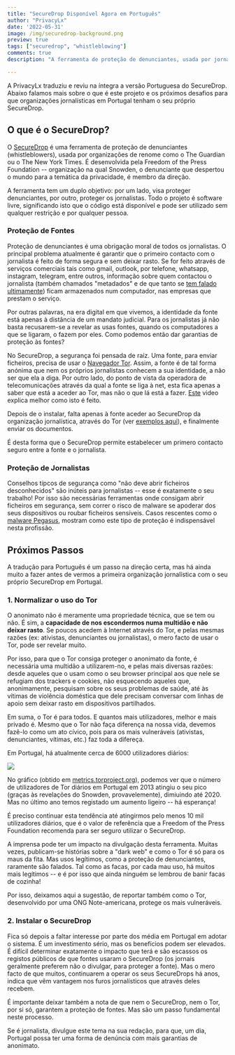 ```yaml
---
title: "SecureDrop Disponível Agora em Português"
author: "PrivacyLx"
date: '2022-05-31'
image: /img/securedrop-background.png
preview: true
tags: ["securedrop", "whistleblowing"]
comments: true
description: "A ferramenta de proteção de denunciantes, usada por jornais de renome como o The Guardian ou o The New York Times, está agora disponível em Português, graças à PrivacyLx! Leia o post completo para saber quais os próximos passos para o SecureDrop chegar a Portugal."

---
```


A PrivacyLx traduziu e reviu na íntegra a versão Portuguesa do SecureDrop. Abaixo falamos mais sobre o que é este projeto e os próximos desafios para que organizações jornalísticas em Portugal tenham o seu próprio SecureDrop.

## O que é o SecureDrop?

O [SecureDrop](https://securedrop.org/) é uma ferramenta de proteção de denunciantes (whistleblowers), usada por organizações de renome como o The Guardian ou o The New York Times. É desenvolvida pela Freedom of the Press Foundation -- organização na qual Snowden, o denunciante que despertou o mundo para a temática da privacidade, é membro da direção.

A ferramenta tem um duplo objetivo: por um lado, visa proteger denunciantes, por outro, proteger os jornalistas. Todo o projeto é software livre, significando isto que o código está disponível e pode ser utilizado sem qualquer restrição e por qualquer pessoa.

### Proteção de Fontes

Proteção de denunciantes é uma obrigação moral de todos os jornalistas. O principal problema atualmente é garantir que o primeiro contacto com o jornalista é feito de forma segura e sem deixar rasto. Se for feito através de serviços comerciais tais como gmail, outlook, por telefone, whatsapp, instagram, telegram, entre outros, informação sobre quem contactou o jornalista (também chamados "metadados" e de que tanto se [tem falado ultimamente](https://direitosdigitais.pt/comunicacao/noticias/135-queixa-da-d3-leva-a-declaracao-de-inconstitucionalidade-da-lei-dos-metadados)) ficam armazenados num computador, nas empresas que prestam o serviço.

Por outras palavras, na era digital em que vivemos, a identidade da fonte está apenas à distância de um mandato judicial. Para os jornalistas já não basta recusarem-se a revelar as usas fontes, quando os computadores a que se ligaram, o fazem por eles. Como podemos então dar garantias de proteção às fontes?

No SecureDrop, a segurança foi pensada de raíz. Uma fonte, para enviar ficheiros, precisa de usar o [Navegador Tor](https://torproject.org). Assim, a fonte é de tal forma anónima que nem os próprios jornalistas conhecem a sua identidade, a não ser que ela a diga. Por outro lado, do ponto de vista da operadora de telecomunicações através da qual a fonte se liga à net, esta fica apenas a saber que está a aceder ao Tor, mas não o que lá está a fazer. [Este](https://www.youtube.com/watch?v=JWII85UlzKw) video explica melhor como isto é feito.

Depois de o instalar, falta apenas à fonte aceder ao SecureDrop da organização jornalística, através do Tor (ver [exemplos aqui](https://securedrop.org/directory/)), e finalmente enviar os documentos.

É desta forma que o SecureDrop permite estabelecer um primero contacto seguro entre a fonte e o jornalista.

### Proteção de Jornalistas
Conselhos típcos de segurança como "não deve abrir ficheiros desconhecidos" são inúteis para jornalistas -- esse é exatamente o seu trabalho! Por isso são necessárias ferramentas onde consigam abrir ficheiros em segurança, sem correr o risco de malware se apoderar dos seus dispositivos ou roubar ficheiros sensíveis. Casos rescentes como o [malware Pegasus](https://en.wikipedia.org/wiki/Pegasus_Project_(investigation)), mostram como este tipo de proteção é indispensável nesta profissão.

## Próximos Passos
A tradução para Português é um passo na direção certa, mas há ainda muito a fazer antes de vermos a primeira organização jornalística com o seu próprio SecureDrop em Portugal.

### 1. Normalizar o uso do Tor
O anonimato não é meramente uma propriedade técnica, que se tem ou não. É sim, a **capacidade de nos escondermos numa multidão e não deixar rasto**. Se poucos acedem à Internet através do Tor, e pelas mesmas razões (ex: ativistas, denunciantes ou jornalistas), o mero facto de usar o Tor, pode ser revelar muito. 

Por isso, para que o Tor consiga proteger o anonimato da fonte, é necessária uma multidão a utilizarem-no, e pelas mais diversas razões: desde aqueles que o usam como o seu browser principal aos que nele se refugiam dos trackers e cookies, não esquecendo aqueles que, anonimamente, pesquisam sobre os seus problemas de saúde, até às vítimas de violência doméstica que dele precisam conversar com linhas de apoio sem deixar rasto em dispositivos partilhados.

Em suma, o Tor é para todos. E quantos mais utilizadores, melhor e mais privado é. Mesmo que o Tor não faça diferença na nossa vida, devemos fazê-lo como um ato cívico, pois para os mais vulneráveis (ativistas, denunciantes, vítimas, etc.) faz toda a difereça.

Em Portugal, há atualmente cerca de 6000 utilizadores diários:

![](/img/tor-metrics-statistics-portugal.png)

No gráfico (obtido em [metrics.torproject.org](https://metrics.torproject.org/userstats-relay-country.html?start=2012-02-26&end=2022-05-27&country=pt&events=off)), podemos ver que o número de utilizadores de Tor diários em Portugal em 2013 atingiu o seu pico (graças às revelações do Snowden, provavelemente), dimiuindo até 2020. Mas no último ano temos registado um aumento ligeiro -- há esperança! 

É preciso continuar esta tendência até atingirmos pelo menos 10 mil utilizadores diários, que é o valor de referência que a Freedom of the Press Foundation recomenda para ser seguro utilizar o SecureDrop.


A imprensa pode ter um impacto na divulgação desta ferramenta. Muitas vezes, publicam-se histórias sobre a "dark web" e como o Tor é só para os maus da fita. Mas usos legítimos, como a proteção de denunciantes, raramente são falados. Tal como as facas, por cada mau uso, há muitos mais legítimos -- e é por isso que ainda ninguém se lembrou de banir facas de cozinha!

Por isso, deixamos aqui a sugestão, de reportar também como o Tor, desenvolvido por uma ONG Note-americana, protege os mais vulneráveis.

### 2. Instalar o SecureDrop

Fica só depois a faltar interesse por parte dos média em Portugal em adotar o sistema. É um investimento sério, mas os benefícios podem ser elevados. É difícil determinar exatamente o impacto que terá e são escassos os registos públicos de que fontes usaram o SecureDrop (os jornais geralmente preferem não o divulgar, para proteger a fonte). Mas o mero facto de que muitos, continuarem a operar os seus SecureDrops há anos, indica que vêm vantagem nos furos jornalísticos que através deles recebem. 

É importante deixar também a nota de que nem o SecureDrop, nem o Tor, por si só, garantem a proteção de fontes. Mas são um passo fundamental neste processo.

Se é jornalista, divulgue este tema na sua redação, para que, um dia, Portugal possa ter uma forma de denúncia com mais garantias de anonimato.

